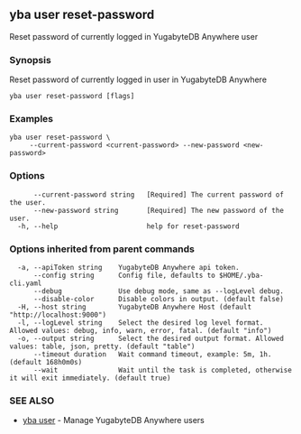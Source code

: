 ## yba user reset-password

Reset password of currently logged in YugabyteDB Anywhere user

### Synopsis

Reset password of currently logged in user in YugabyteDB Anywhere

```
yba user reset-password [flags]
```

### Examples

```
yba user reset-password \
	 --current-password <current-password> --new-password <new-password>
```

### Options

```
      --current-password string   [Required] The current password of the user.
      --new-password string       [Required] The new password of the user.
  -h, --help                      help for reset-password
```

### Options inherited from parent commands

```
  -a, --apiToken string    YugabyteDB Anywhere api token.
      --config string      Config file, defaults to $HOME/.yba-cli.yaml
      --debug              Use debug mode, same as --logLevel debug.
      --disable-color      Disable colors in output. (default false)
  -H, --host string        YugabyteDB Anywhere Host (default "http://localhost:9000")
  -l, --logLevel string    Select the desired log level format. Allowed values: debug, info, warn, error, fatal. (default "info")
  -o, --output string      Select the desired output format. Allowed values: table, json, pretty. (default "table")
      --timeout duration   Wait command timeout, example: 5m, 1h. (default 168h0m0s)
      --wait               Wait until the task is completed, otherwise it will exit immediately. (default true)
```

### SEE ALSO

* [yba user](yba_user.md)	 - Manage YugabyteDB Anywhere users

